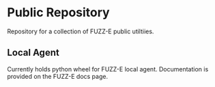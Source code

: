 # Public Repository
Repository for a collection of FUZZ-E public utiltiies.

## Local Agent
Currently holds python wheel for FUZZ-E local agent. Documentation is provided on the FUZZ-E docs page.
